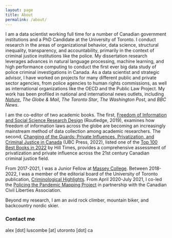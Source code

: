 ```yaml
---
layout: page
title: About
permalink: /about/
---
```


I am a data scientist working full time for a number of Canadian government institutions and a PhD Candidate at the University of Toronto. I conduct research in the areas of organizational behavior, data science, structural inequality, transparency, and accountability, primarily in the context of criminal justice institutions like the police. My dissertation research leverages advances in natural language processing, machine learning, and high performance computing to conduct the first ever big data study of police criminal investigations in Canada. As a data scientist and strategic advisor, I have worked on projects for many different public and private sector agencies, from police agencies to human rights commissions, as well as international organizations like the OECD and the Public Law Project. My work has been profiled in national and international news outlets, including [*Nature*](https://www.nature.com/articles/d41586-022-01830-9), *The Globe & Mail*, *The Toronto Star*, *The Washington Post*, and *BBC News*.

I am the co-editor of two academic books. The first, [Freedom of Information and Social Science Research Design](https://www.routledge.com/Freedom-of-Information-and-Social-Science-Research-Design/Walby-Luscombe/p/book/9781138345744) (Routledge, 2019), examines how freedom of information laws across the globe are becoming an increasingly mainstream method of data collection among academic researchers. The second, [Changing of the Guards: Private Influences, Privatization, and Criminal Justice in Canada](https://www.ubcpress.ca/changing-of-the-guards) (UBC Press, 2022), listed one of the [Top 100 Best Books in 2022](https://www.hilltimes.com/story/2022/12/19/the-hill-times-list-of-100-best-books-in-2022/355169/) by Hill Times, provides a comprehensive assessment of privatization and private influence across the 21st century Canadian criminal justice field.

From 2017-2021, I was a Junior Fellow at [Massey College](https://www.masseycollege.ca/). Between 2018-2022, I was a member of the editorial board of the University of Toronto publication, [Criminological Highlights](https://www.crimsl.utoronto.ca/research-publications/criminological-highlights/about). From April 2020-July 2021, I co-led the [Policing the Pandemic Mapping Project](https://www.policingthepandemic.ca/) in partnership with the Canadian Civil Liberties Association.

Beyond my research, I am an avid rock climber, mountain biker, and backcountry nordic skier.

### Contact me

alex [dot] luscombe [at] utoronto [dot] ca
